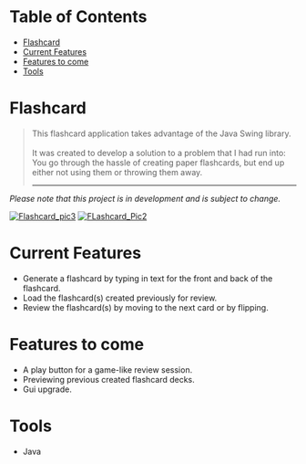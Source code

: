 # Table of Contents
* [Flashcard](#flashcard)
* [Current Features](#current-features)
* [Features to come](#in-progress)
* [Tools](#tools)

# <a name="flashcard"></a> Flashcard
> This flashcard application takes advantage of the Java Swing library.
<br><br>
It was created to develop a solution to a problem that I had run into: You go through the hassle of creating paper flashcards, but end up either not using them or throwing them away. 
> <hr>
*Please note that this project is in development and is subject to change.*

<a href="https://imgbb.com/"><img src="https://i.ibb.co/FJtNLd0/Flashcard-pic3.png" alt="Flashcard_pic3" border="0"></a>
<a href="https://imgbb.com/"><img src="https://i.ibb.co/m8XBSvh/FLashcard-Pic2.png" alt="FLashcard_Pic2" border="0"></a>

# <a name="current-features"></a> Current Features
 * Generate a flashcard by typing in text for the front and back of the flashcard.
 * Load the flashcard(s) created previously for review.
 * Review the flashcard(s) by moving to the next card or by flipping.

# <a name="in-progress"></a> Features to come
* A play button for a game-like review session.
* Previewing previous created flashcard decks.
* Gui upgrade.

# <a name="tools"></a> Tools
* Java
